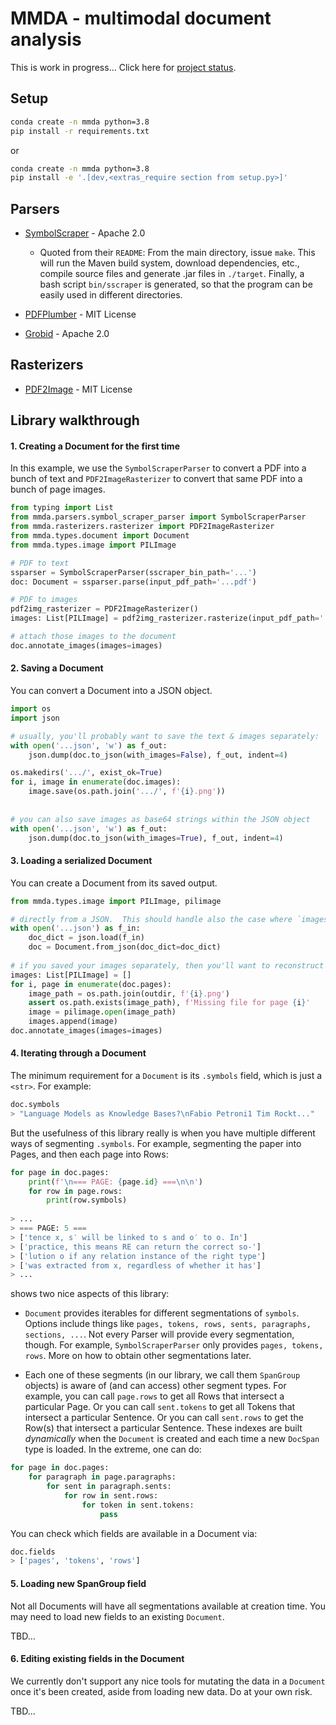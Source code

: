 # MMDA - multimodal document analysis

This is work in progress... Click here for [project status](https://github.com/allenai/mmda/projects/1).

## Setup

```bash
conda create -n mmda python=3.8
pip install -r requirements.txt
```
or
```bash
conda create -n mmda python=3.8
pip install -e '.[dev,<extras_require section from setup.py>]'
```

## Parsers

* [SymbolScraper](https://github.com/zanibbi/SymbolScraper/commit/bd3b04de61c7cc390d4219358ca0cd95e43aae50) - Apache 2.0

    * Quoted from their `README`: From the main directory, issue `make`. This will run the Maven build system, download dependencies, etc., compile source files and generate .jar files in `./target`. Finally, a bash script `bin/sscraper` is generated, so that the program can be easily used in different directories.

* [PDFPlumber](https://github.com/jsvine/pdfplumber) - MIT License    

* [Grobid](https://github.com/kermitt2/grobid) - Apache 2.0    


## Rasterizers

* [PDF2Image](https://github.com/Belval/pdf2image) - MIT License


## Library walkthrough


#### 1. Creating a Document for the first time

In this example, we use the `SymbolScraperParser` to convert a PDF into a bunch of text and `PDF2ImageRasterizer` to convert that same PDF into a bunch of page images.
```python
from typing import List
from mmda.parsers.symbol_scraper_parser import SymbolScraperParser
from mmda.rasterizers.rasterizer import PDF2ImageRasterizer 
from mmda.types.document import Document
from mmda.types.image import PILImage

# PDF to text
ssparser = SymbolScraperParser(sscraper_bin_path='...')
doc: Document = ssparser.parse(input_pdf_path='...pdf')

# PDF to images
pdf2img_rasterizer = PDF2ImageRasterizer()
images: List[PILImage] = pdf2img_rasterizer.rasterize(input_pdf_path='...pdf', dpi=72)

# attach those images to the document
doc.annotate_images(images=images)
```

#### 2. Saving a Document

You can convert a Document into a JSON object.

```python
import os
import json

# usually, you'll probably want to save the text & images separately:
with open('...json', 'w') as f_out:
    json.dump(doc.to_json(with_images=False), f_out, indent=4)

os.makedirs('.../', exist_ok=True)
for i, image in enumerate(doc.images):
    image.save(os.path.join('.../', f'{i}.png'))
    
    
# you can also save images as base64 strings within the JSON object
with open('...json', 'w') as f_out:
    json.dump(doc.to_json(with_images=True), f_out, indent=4)
```


#### 3. Loading a serialized Document

You can create a Document from its saved output.

```python
from mmda.types.image import PILImage, pilimage

# directly from a JSON.  This should handle also the case where `images` were serialized as base64 strings.
with open('...json') as f_in:
    doc_dict = json.load(f_in)
    doc = Document.from_json(doc_dict=doc_dict)
    
# if you saved your images separately, then you'll want to reconstruct them & re-attach
images: List[PILImage] = []
for i, page in enumerate(doc.pages):
    image_path = os.path.join(outdir, f'{i}.png')
    assert os.path.exists(image_path), f'Missing file for page {i}'
    image = pilimage.open(image_path)
    images.append(image)
doc.annotate_images(images=images)
```  


#### 4. Iterating through a Document

The minimum requirement for a `Document` is its `.symbols` field, which is just a `<str>`.  For example:

```python
doc.symbols
> "Language Models as Knowledge Bases?\nFabio Petroni1 Tim Rockt..."
```

But the usefulness of this library really is when you have multiple different ways of segmenting `.symbols`. For example, segmenting the paper into Pages, and then each page into Rows: 

```python
for page in doc.pages:
    print(f'\n=== PAGE: {page.id} ===\n\n')
    for row in page.rows:
        print(row.symbols)
        
> ...
> === PAGE: 5 ===
> ['tence x, s′ will be linked to s and o′ to o. In']
> ['practice, this means RE can return the correct so-']
> ['lution o if any relation instance of the right type']
> ['was extracted from x, regardless of whether it has']
> ...
```

shows two nice aspects of this library:

* `Document` provides iterables for different segmentations of `symbols`.  Options include things like `pages, tokens, rows, sents, paragraphs, sections, ...`.  Not every Parser will provide every segmentation, though.  For example, `SymbolScraperParser` only provides `pages, tokens, rows`.  More on how to obtain other segmentations later.

* Each one of these segments (in our library, we call them `SpanGroup` objects) is aware of (and can access) other segment types. For example, you can call `page.rows` to get all Rows that intersect a particular Page.  Or you can call `sent.tokens` to get all Tokens that intersect a particular Sentence.  Or you can call `sent.rows` to get the Row(s) that intersect a particular Sentence.  These indexes are built *dynamically* when the `Document` is created and each time a new `DocSpan` type is loaded.  In the extreme, one can do:

```python
for page in doc.pages:
    for paragraph in page.paragraphs:
        for sent in paragraph.sents:
            for row in sent.rows:
                for token in sent.tokens:
                    pass
```

You can check which fields are available in a Document via:

```python
doc.fields
> ['pages', 'tokens', 'rows']
```


#### 5. Loading new SpanGroup field

Not all Documents will have all segmentations available at creation time. You may need to load new fields to an existing `Document`.
 
TBD...

#### 6. Editing existing fields in the Document

We currently don't support any nice tools for mutating the data in a `Document` once it's been created, aside from loading new data.  Do at your own risk. 

TBD...



